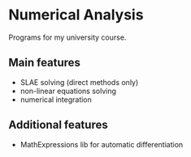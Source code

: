 # Numerical Analysis

Programs for my university course.

## Main features

- SLAE solving (direct methods only)
- non-linear equations solving
- numerical integration

## Additional features

- MathExpressions lib for automatic differentiation
